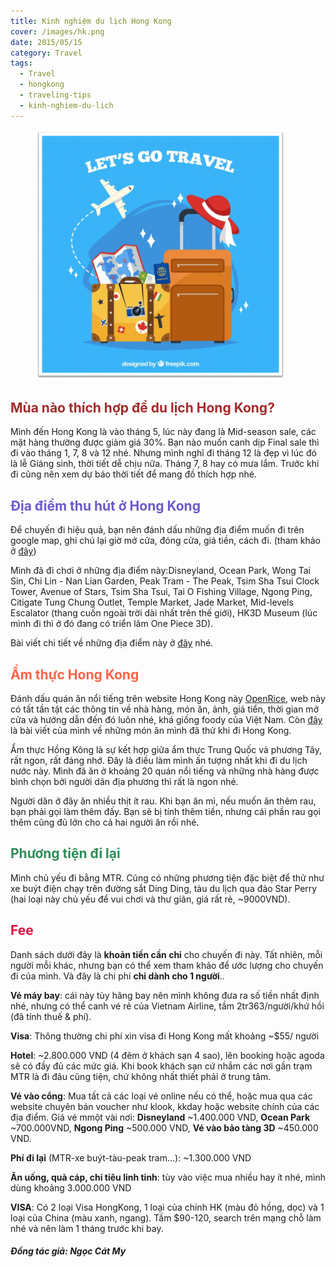 ```yaml
---
title: Kinh nghiệm du lịch Hong Kong
cover: /images/hk.png
date: 2015/05/15
category: Travel
tags:
  - Travel
  - hongkong
  - traveling-tips
  - kinh-nghiem-du-lich
---
```


<figure style="width: 400px" class="align-center">
  <img src="./hk.png" alt="">
  <figcaption> </figcaption>
</figure>

## <span style="color:brown"> Mùa nào thích hợp để du lịch Hong Kong? </span>

Mình đến Hong Kong là vào tháng 5, lúc này đang là Mid-season sale, các mặt hàng thường được giảm giá 30%. Bạn nào muốn canh dịp Final sale thì đi vào tháng 1, 7, 8 và 12 nhé. Nhưng mình nghĩ đi tháng 12 là đẹp vì lúc đó là lễ Giáng sinh, thời tiết dễ chịu nữa. Tháng 7, 8 hay có mưa lắm. Trước khi đi cũng nên xem dự báo thời tiết để mang đồ thích hợp nhé.


## <span style="color:slateblue"> Địa điểm thu hút ở Hong Kong </span>

Để chuyến đi hiệu quả, bạn nên đánh dấu những địa điểm muốn đi trên google map, ghi chú lại giờ mở cửa, đóng cửa, giá tiền, cách đi. (tham khảo ở <a href="http://discoverhongkong.com/eng/" target="_blank">đây</a>) 

Mình đã đi chơi ở những địa điểm này:Disneyland, Ocean Park, Wong Tai Sin, Chi Lin - Nan Lian Garden, Peak Tram - The Peak, Tsim Sha Tsui Clock Tower, Avenue of Stars, Tsim Sha Tsui, Tai O Fishing Village, Ngong Ping, Citigate Tung Chung Outlet, Temple Market, Jade Market, Mid-levels Escalator (thang cuốn ngoài trời dài nhất trên thế giới), HK3D Museum (lúc mình đi thì ở đó đang có triển lãm One Piece 3D).


Bài viết chi tiết về những địa điểm này ở <a href="http://aquabubu.com/vi/Hong-Kong-travel/" target="_blank">đây</a> nhé.

## <span style="color:tomato"> Ẩm thực Hong Kong </span>

Đánh dấu quán ăn nổi tiếng trên website Hong Kong này <a href="https://www.openrice.com/en/hongkong" target="_blank">OpenRice</a>, web này có tất tần tật các thông tin về nhà hàng, món ăn, ảnh, giá tiển, thời gian mở cửa và hướng dẫn đến đó luôn nhé, khá giống foody của Việt Nam. Còn <a href="http://aquabubu.com/vi/Hong-Kong-cuisine/" target="_blank">đây</a> là bài viết của mình về những món ăn mình đã thử khi đi Hong Kong.


Ẩm thực Hồng Kông là sự kết hợp giữa ẩm thực Trung Quốc và phương Tây, rất ngon, rất đáng nhớ. Đây là điều làm mình ấn tượng nhất khi đi du lịch nước này. Mình đã ăn ở khoảng 20 quán nổi tiếng và những nhà hàng được bình chọn bởi người dân địa phương thì rất là ngon nhé.


Người dân ở đây ăn nhiều thịt ít rau. Khi bạn ăn mì, nếu muốn ăn thêm rau, bạn phải gọi làm thêm đấy. Bạn sẽ bị tính thêm tiền, nhưng cái phần rau gọi thêm cũng đủ lớn cho cả hai người ăn rồi nhé.

 
## <span style="color:seagreen"> Phương tiện đi lại </span>

Mình chủ yếu đi bằng MTR. Cũng có những phương tiện đặc biệt để thử như xe buýt điện chạy trên đường sắt Ding Ding, tàu du lịch qua đảo Star Perry (hai loại này chủ yếu để vui chơi và thư giãn, giá rất rẻ, ~9000VND).


## <span style="color:crimson"> Fee </span>

Danh sách dưới đây là **khoản tiền cần chi** cho chuyến đi này. Tất nhiên, mỗi người mỗi khác, nhưng bạn có thể xem tham khảo để ước lượng cho chuyến đi của mình. Và đây là chi phí **chỉ dành cho 1 người**..


**Vé máy bay**: cái này tùy hãng bay nên mình không đưa ra số tiền nhất định nhé, nhưng có thể canh vé rẻ của Vietnam Airline, tầm 2tr363/người/khứ hồi (đã tính thuế & phí).

**Visa**: Thông thường chi phí xin visa đi Hong Kong mất khoảng ~$55/ người

**Hotel**: ~2.800.000 VND (4 đêm ở khách sạn 4 sao), lên booking hoặc agoda sẽ có đầy đủ các mức giá. Khi book khách sạn cứ nhắm các nơi gần trạm MTR là đi đâu cũng tiện, chứ không nhất thiết phải ở trung tâm.

**Vé vào cổng**: Mua tất cả các loại vé online nếu có thể, hoặc mua qua các website chuyên bán voucher như klook, kkday hoặc website chính của các địa điểm. Giá vé mmột vài nơi: **Disneyland** ~1.400.000 VND, **Ocean Park** ~700.000VND, **Ngong Ping** ~500.000 VND, **Vé vào bảo tàng 3D** ~450.000 VND.

**Phí đi lại** (MTR-xe buýt-tàu-peak tram...): ~1.300.000 VND

**Ăn uống, quà cáp, chi tiêu linh tinh**: tùy vào việc mua nhiều hay ít nhé, mình dùng khoảng 3.000.000 VND

**VISA**: Có 2 loại Visa HongKong, 1 loại của chính HK (màu đỏ hồng, dọc) và 1 loại của China (màu xanh, ngang). Tầm $90-120, search trên mạng chỗ làm nhé và nên làm 1 tháng trước khi bay.

#### *Đồng tác giả: Ngọc Cát My*